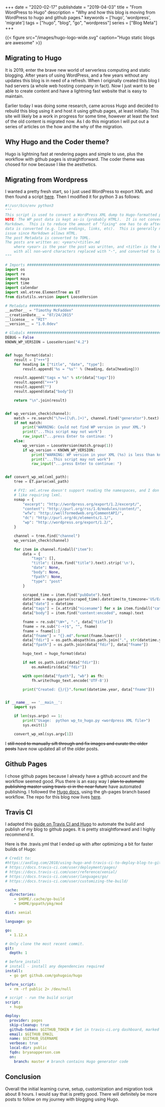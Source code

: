 +++
date = "2020-02-17"
publishdate = "2019-04-03"
title = "From WordPress to Hugo"
description = "Why and how this blog is moving from WordPress to hugo and github pages."
keywords = ['hugo', 'wordpress', 'migrate']
tags = ["hugo", "blog", "go", "wordpress"]
series = ["Blog Meta"]
+++

{{< figure src="/images/hugo-logo-wide.svg" caption="Hugo static blogs are awesome" >}}

## Migrating to Hugo

It is 2019, enter the brave new world of serverless computing and static
blogging. After years of using WordPress, and a few years without any updates
this blog is in need of a refresh. When I originally created this blog I had
servers (a whole web hosting company in fact). Now I just want to be able to
create content and have a lightning fast website that is easy to maintain.

Earlier today I was doing some research, came across Hugo and decided to rebuild
this blog using it and host it using github pages, at least initially. This site
will likely be a work in progress for some time, however at least the text of
the old content is migrated now. As I do this migration I will put out a series
of articles on the how and the why of the migration.

## Why Hugo and the Coder theme?

Hugo is lightning fast at rendering pages and simple to use, plus the workflow
with github pages is straightforward. The coder theme was chosed for now because
I like the aesthetics.

## Migrating from Wordpress

I wanted a pretty fresh start, so I just used WordPress to export XML and then
found a script [here](https://gist.github.com/mtik00/75c8f555b49365395e32). Then
I modified it for python 3 as follows:

```python
#!/usr/bin/env python3
"""
This script is used to convert a WordPress XML dump to Hugo-formatted posts.
NOTE: The WP post data is kept as-is (probably HTML).  It is not converted to
Markdown.  This is to reduce the amount of "fixing" one has to do after the
data is converted (e.g. line endings, links, etc).  This is generally not an
issue since Markdown allows HTML.
The post Metadata is converted to TOML.
The posts are written as: <year>/<title>.md
    where <year> is the year the post was written, and <title> is the WP title
    with all non-word characters replaced with "-", and converted to lower case.
"""

# Imports ######################################################################
import os
import re
import maya
import time
import calendar
import xml.etree.ElementTree as ET
from distutils.version import LooseVersion

# Metadata #####################################################################
__author__ = "Timothy McFadden"
__creationDate__ = "07/24/2015"
__license__ = "MIT"
__version__ = "1.0.0dev"

# Globals ######################################################################
DEBUG = False
KNOWN_WP_VERSION = LooseVersion("4.2")


def hugo_format(data):
    result = ["+++"]
    for heading in ["title", "date", "type"]:
        result.append('%s = "%s"' % (heading, data[heading]))

    result.append("tags = %s" % str(data["tags"]))
    result.append("+++")
    result.append("")
    result.append(data["body"])

    return "\n".join(result)


def wp_version_check(channel):
    match = re.search("\?v=([\d\.]+)", channel.find("generator").text)
    if not match:
        print("WARNING: Could not find WP version in your XML.")
        print("...This script may not work")
        raw_input("...press Enter to continue: ")
    else:
        wp_version = LooseVersion(match.group(1))
        if wp_version < KNOWN_WP_VERSION:
            print("WARNING: WP version in your XML (%s) is less than known good version (%s)!" % (wp_version, KNOWN_WP_VERSION))
            print("...This script may not work")
            raw_input("...press Enter to continue: ")


def convert_wp_xml(xml_path):
    tree = ET.parse(xml_path)

    # FYI: xml.etree doesn't support reading the namespaces, and I don't feel
    # like requiring lxml.
    nsmap = {
        "excerpt": "http://wordpress.org/export/1.2/excerpt/",
        "content": "http://purl.org/rss/1.0/modules/content/",
        "wfw": "http://wellformedweb.org/CommentAPI/",
        "dc": "http://purl.org/dc/elements/1.1/",
        "wp": "http://wordpress.org/export/1.2/",
    }

    channel = tree.find("channel")
    wp_version_check(channel)

    for item in channel.findall("item"):
        data = {
            "tags": [],
            "title": (item.find("title").text).strip('\n'),
            "date": None,
            "body": None,
            "fpath": None,
            "type": "post"
        }

        scraped_time = item.find("pubDate").text
        datetime = maya.parse(scraped_time).datetime(to_timezone='US/Eastern', naive=True)
        data["date"] = datetime
        data["tags"] = [x.attrib["nicename"] for x in item.findall("category")]
        data["body"] = item.find("content:encoded", nsmap).text

        fname = re.sub("\W+", "-", data["title"])
        fname = re.sub("(-+)$", "", fname)
        fname = fname[1:]
        data["fname"] = "{}.md".format(fname.lower())
        data["fdir"] = os.path.abspath(os.path.join(".", str(datetime.year)))
        data["fpath"] = os.path.join(data["fdir"], data["fname"])

        hugo_text = hugo_format(data)

        if not os.path.isdir(data["fdir"]):
            os.makedirs(data["fdir"])

        with open(data["fpath"], "wb") as fh:
            fh.write(hugo_text.encode('UTF-8'))

        print("Created: {}/{}".format(datetime.year, data["fname"]))


if __name__ == '__main__':
    import sys

    if len(sys.argv) == 1:
        print("Usage:  python wp_to_hugo.py <wordpress XML file>")
        sys.exit(1)

    convert_wp_xml(sys.argv[1])
```

I ~~still need to manually sift through and fix images and curate the older
posts~~ have now updated all of the older posts.

## Github Pages

I chose github pages because I already have a github account and the workflow
seemed good. Plus there is an easy way I ~~plan to automate publishing master
using travis-ci in the near future~~ have automated publishing. I followed the
[Hugo docs](https://gohugo.io/hosting-and-deployment/hosting-on-github/#deployment-of-project-pages-from-your-gh-pages-branch),
using the gh-pages branch based workflow. The repo for this blog now lives
[here](https://github.com/bryanapperson/blog).

## Travis CI

I adapted this
[guide on Travis CI and Hugo](https://axdlog.com/2018/using-hugo-and-travis-ci-to-deploy-blog-to-github-pages-automatically/)
to automate the build and publish of my blog to github pages. It is pretty
straightforward and I highly recommend it.

Here is the .travis.yml that I ended up with after optimizing a bit for faster
builds of Hugo:

```yaml
# Credit to:
#https://axdlog.com/2018/using-hugo-and-travis-ci-to-deploy-blog-to-github-pages-automatically/
# https://docs.travis-ci.com/user/deployment/pages/
# https://docs.travis-ci.com/user/reference/xenial/
# https://docs.travis-ci.com/user/languages/go/
# https://docs.travis-ci.com/user/customizing-the-build/

cache:
  directories:
    - $HOME/.cache/go-build
    - $HOME/gopath/pkg/mod

dist: xenial

language: go

go:
  - 1.12.x

# Only clone the most recent commit.
git:
  depth: 1

# before_install
# install - install any dependencies required
install:
  - go get github.com/gohugoio/hugo

before_script:
  - rm -rf public 2> /dev/null

# script - run the build script
script:
  - hugo

deploy:
  provider: pages
  skip-cleanup: true
  github-token: $GITHUB_TOKEN # Set in travis-ci.org dashboard, marked secure
  email: $GITHUB_EMAIL
  name: $GITHUB_USERNAME
  verbose: true
  local-dir: public
  fqdn: bryanapperson.com
  on:
    branch: master # branch contains Hugo generator code
```

## Conclusion

Overall the initial learning curve, setup, customization and migration took
about 8 hours. I would say that is pretty good. There will definitely be more
posts to follow on my journey with blogging using Hugo.
